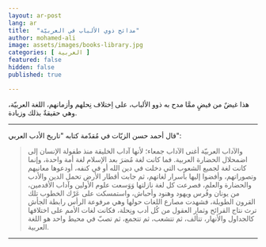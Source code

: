 ```yaml
---
layout: ar-post
lang: ar
title:  "مدائح ذوي الألباب في العربيّة"
author: mohamed-ali
image: assets/images/books-library.jpg
categories: [ العربية ]
featured: false
hidden: false
published: true

---
```


هذا غيضٌ من فيضٍ ممَّا مدح به ذوو الألباب، على اِختلاف نِحلهم وأزمانهم، اللغة العربيّة، وهي حقيقةٌ بذلك وزيادة.


--- 

قال أحمد حسن الزيّات في مُقدّمة كتابه "تاريخ الأدب العربي": 

> والآداب العربيّة أغنى الآداب جمعاء؛ لأنها آداب الخليقة منذ طفولة الإنسان إلى اضمحلال الحضارة العربية. فما كانت لغة مُضرَ بعد الإسلام
> لغة أمة واحدة، وإنما كانت لغة لجميع الشعوب التي دخلت في دين الله أو في كنفه، أودعوها معانيهم وتصوراتهم، وأفضوا إليها بأسرار لغاتهم،
> ثم جابت أقطار الأرض تحمل الدين والأدب والحضارة والعلم، فصرعت كل لغة نازلتها وَوَسعت علوم الأولين وآداب الأقدمين، من يونان وفُرس ويهود
> وهنود وأحباش، واستمسكت على عَرْك الخطوب تلك القرون الطويلة، فشهدت مصارع اللغات حولها وهي مرفوعة الرأس رابطة الجأش ترث نتاج
> القرائح وثمار العقول من كُل أدب ونِحلة، فكانت لغات الأمم على اختلافها كالجداول والأنهار، تتألف، ثم تتشعب، ثم تتجمع، ثم تصبّ في محيط
> واحد هو اللغة العربية.

---
